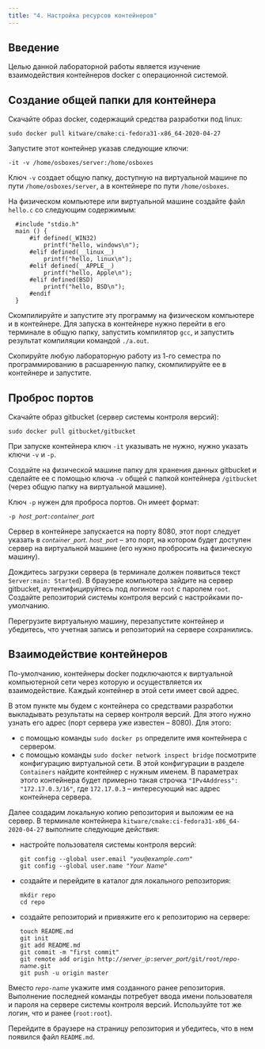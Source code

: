 ```yaml
---
title: "4. Настройка ресурсов контейнеров"
---
```

## Введение

Целью данной лабораторной работы является изучение взаимодействия контейнеров docker с операционной системой.

## Создание общей папки для контейнера

Скачайте образ docker, содержащий средства разработки под linux:

```
sudo docker pull kitware/cmake:ci-fedora31-x86_64-2020-04-27
```

Запустите этот контейнер указав следующие ключи:

```
-it -v /home/osboxes/server:/home/osboxes
```

Ключ ```-v``` создает общую папку, доступную на виртуальной машине по пути ```/home/osboxes/server```, а в контейнере по пути ```/home/osboxes```.

На физическом компьютере или виртуальной машине создайте файл ```hello.c``` со следующим содержимым:

```
  #include "stdio.h"
  main () {
      #if defined(_WIN32)
          printf("hello, windows\n");
      #elif defined(__linux__)
          printf("hello, linux\n");
      #elif defined(__APPLE__)
          printf("hello, Apple\n");
      #elif defined(BSD)
          printf("hello, BSD\n"); 
      #endif
  }
```

Скомпилируйте и запустите эту программу на физическом компьютере и в контейнере. Для запуска в контейнере нужно перейти в его терминале в общую папку, запустить компилятор ```gcc```, и запустить результат компиляции командой ```./a.out```.

Скопируйте любую лабораторную работу из 1-го семестра по программированию в расшаренную папку, скомпилируйте ее в контейнере и запустите.

## Проброс портов

Скачайте образ gitbucket (сервер системы контроля версий):

```
sudo docker pull gitbucket/gitbucket
```

При запуске контейнера ключ ```-it``` указывать не нужно, нужно указать ключи ```-v``` и ```-p```.

Создайте на физической машине папку для хранения данных gitbucket и сделайте ее с помощью ключа ```-v``` общей с папкой контейнера ```/gitbucket``` (через общую папку на виртуальной машине). 

Ключ ```-p``` нужен для проброса портов. Он имеет формат:

```
-p 𝘩𝘰𝘴𝘵_𝘱𝘰𝘳𝘵:𝘤𝘰𝘯𝘵𝘢𝘪𝘯𝘦𝘳_𝘱𝘰𝘳𝘵
```

Сервер в контейнере запускается на порту 8080, этот порт следует указать в ```𝘤𝘰𝘯𝘵𝘢𝘪𝘯𝘦𝘳_𝘱𝘰𝘳𝘵```. ```𝘩𝘰𝘴𝘵_𝘱𝘰𝘳𝘵``` – это порт, на котором будет доступен сервер на виртуальной машине (его нужно пробросить на физическую машину).

Дождитесь загрузки сервера (в терминале должен появиться текст ```Server:main: Started```). В браузере компьютера зайдите на сервер gitbucket, аутентифицируйтесь под логином ```root``` с паролем ```root```.  Создайте репозиторий системы контроля версий с настройками по-умолчанию.

Перегрузите виртуальную машину, перезапустите контейнер и убедитесь, что учетная запись и репозиторий на сервере сохранились.

## Взаимодействие контейнеров

По-умолчанию, контейнеры docker подключаются к виртуальной компьютерной сети через которую и осуществляется их взаимодействие. Каждый контейнер в этой сети имеет свой адрес.

В этом пункте мы будем с контейнера со средствами разработки выкладывать результаты на сервер контроля версий. Для этого нужно узнать его адрес (порт сервера уже известен – 8080). Для этого:

- с помощью команды ```sudo docker ps``` определите имя контейнера с сервером.
- с помощью команды ```sudo docker network inspect bridge``` посмотрите конфигурацию виртуальной сети. В этой конфигурации в разделе ```Containers``` найдите контейнер с нужным именем. В параметрах этого контейнера будет примерно такая строчка ```"IPv4Address": "172.17.0.3/16"```, где ```172.17.0.3``` – интересующий нас адрес контейнера сервера.

Далее создадим локальную копию репозитория и выложим ее на сервер. В терминале контейнера ```kitware/cmake:ci-fedora31-x86_64-2020-04-27``` выполните следующие действия:

- настройте пользователя системы контроля версий:

    ```
    git config --global user.email "𝘺𝘰𝘶@𝘦𝘹𝘢𝘮𝘱𝘭𝘦.𝘤𝘰𝘮"
    git config --global user.name "𝘠𝘰𝘶𝘳 𝘕𝘢𝘮𝘦"
    ```

- создайте и перейдите в каталог для локального репозитория:

    ```
    mkdir repo
    cd repo
    ```

- создайте репозиторий и привяжите его к репозиторию на сервере:

    ```
    touch README.md
    git init
    git add README.md
    git commit -m "first commit"
    git remote add origin http://𝘴𝘦𝘳𝘷𝘦𝘳_𝘪𝘱:𝘴𝘦𝘳𝘷𝘦𝘳_𝘱𝘰𝘳𝘵/git/root/𝘳𝘦𝘱𝘰-𝘯𝘢𝘮𝘦.git
    git push -u origin master
    ```
Вместо ```𝘳𝘦𝘱𝘰-𝘯𝘢𝘮𝘦``` укажите имя созданного ранее репозитория. Выполнение последней команды потребует ввода имени пользователя и пароля на сервере системы контроля версий. Используйте тот же логин, что и ранее (```root:root```).

Перейдите в браузере на страницу репозитория и убедитесь, что в нем появился файл ```README.md```.

